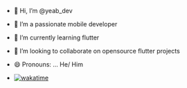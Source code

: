- 👋 Hi, I’m @yeab_dev
- 👀 I’m a passionate mobile developer
- 🌱 I’m currently learning flutter
- 💞️ I’m looking to collaborate on opensource flutter projects
- 😄 Pronouns: ... He/ Him

- [![wakatime](https://wakatime.com/badge/user/b44460fe-e604-4278-8b55-297afad6cb79.svg)](https://wakatime.com/@b44460fe-e604-4278-8b55-297afad6cb79)

<!---
yeabsera-w/yeabsera-w is a ✨ special ✨ repository because its `README.md` (this file) appears on your GitHub profile.
You can click the Preview link to take a look at your changes.
--->
